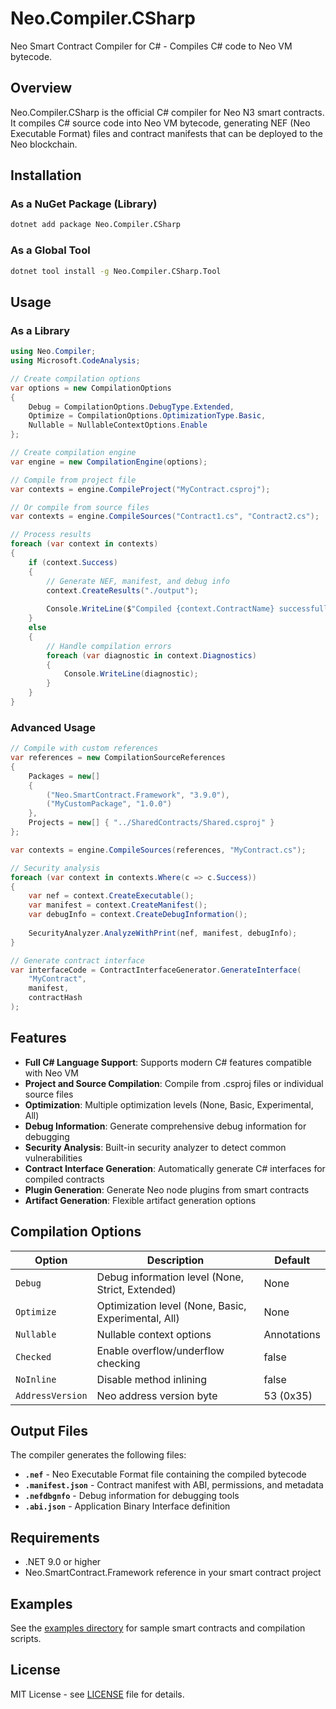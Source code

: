 # Neo.Compiler.CSharp

Neo Smart Contract Compiler for C# - Compiles C# code to Neo VM bytecode.

## Overview

Neo.Compiler.CSharp is the official C# compiler for Neo N3 smart contracts. It compiles C# source code into Neo VM bytecode, generating NEF (Neo Executable Format) files and contract manifests that can be deployed to the Neo blockchain.

## Installation

### As a NuGet Package (Library)

```bash
dotnet add package Neo.Compiler.CSharp
```

### As a Global Tool

```bash
dotnet tool install -g Neo.Compiler.CSharp.Tool
```

## Usage

### As a Library

```csharp
using Neo.Compiler;
using Microsoft.CodeAnalysis;

// Create compilation options
var options = new CompilationOptions
{
    Debug = CompilationOptions.DebugType.Extended,
    Optimize = CompilationOptions.OptimizationType.Basic,
    Nullable = NullableContextOptions.Enable
};

// Create compilation engine
var engine = new CompilationEngine(options);

// Compile from project file
var contexts = engine.CompileProject("MyContract.csproj");

// Or compile from source files
var contexts = engine.CompileSources("Contract1.cs", "Contract2.cs");

// Process results
foreach (var context in contexts)
{
    if (context.Success)
    {
        // Generate NEF, manifest, and debug info
        context.CreateResults("./output");
        
        Console.WriteLine($"Compiled {context.ContractName} successfully!");
    }
    else
    {
        // Handle compilation errors
        foreach (var diagnostic in context.Diagnostics)
        {
            Console.WriteLine(diagnostic);
        }
    }
}
```

### Advanced Usage

```csharp
// Compile with custom references
var references = new CompilationSourceReferences
{
    Packages = new[] 
    { 
        ("Neo.SmartContract.Framework", "3.9.0"),
        ("MyCustomPackage", "1.0.0")
    },
    Projects = new[] { "../SharedContracts/Shared.csproj" }
};

var contexts = engine.CompileSources(references, "MyContract.cs");

// Security analysis
foreach (var context in contexts.Where(c => c.Success))
{
    var nef = context.CreateExecutable();
    var manifest = context.CreateManifest();
    var debugInfo = context.CreateDebugInformation();
    
    SecurityAnalyzer.AnalyzeWithPrint(nef, manifest, debugInfo);
}

// Generate contract interface
var interfaceCode = ContractInterfaceGenerator.GenerateInterface(
    "MyContract", 
    manifest, 
    contractHash
);
```

## Features

- **Full C# Language Support**: Supports modern C# features compatible with Neo VM
- **Project and Source Compilation**: Compile from .csproj files or individual source files
- **Optimization**: Multiple optimization levels (None, Basic, Experimental, All)
- **Debug Information**: Generate comprehensive debug information for debugging
- **Security Analysis**: Built-in security analyzer to detect common vulnerabilities
- **Contract Interface Generation**: Automatically generate C# interfaces for compiled contracts
- **Plugin Generation**: Generate Neo node plugins from smart contracts
- **Artifact Generation**: Flexible artifact generation options

## Compilation Options

| Option | Description | Default |
|--------|-------------|---------|
| `Debug` | Debug information level (None, Strict, Extended) | None |
| `Optimize` | Optimization level (None, Basic, Experimental, All) | None |
| `Nullable` | Nullable context options | Annotations |
| `Checked` | Enable overflow/underflow checking | false |
| `NoInline` | Disable method inlining | false |
| `AddressVersion` | Neo address version byte | 53 (0x35) |

## Output Files

The compiler generates the following files:

- **`.nef`** - Neo Executable Format file containing the compiled bytecode
- **`.manifest.json`** - Contract manifest with ABI, permissions, and metadata
- **`.nefdbgnfo`** - Debug information for debugging tools
- **`.abi.json`** - Application Binary Interface definition

## Requirements

- .NET 9.0 or higher
- Neo.SmartContract.Framework reference in your smart contract project

## Examples

See the [examples directory](https://github.com/neo-project/neo-devpack-dotnet/tree/master/examples) for sample smart contracts and compilation scripts.

## License

MIT License - see [LICENSE](https://github.com/neo-project/neo-devpack-dotnet/blob/master/LICENSE) file for details.